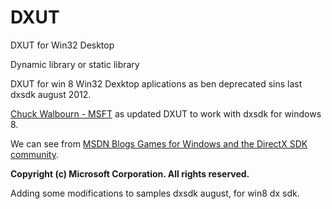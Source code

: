 DXUT
====

<p>DXUT for Win32 Desktop</p>

<p>Dynamic library or static library</p>

<p>DXUT for win 8 Win32 Dexktop aplications as ben deprecated sins last dxsdk august 2012.</p>
<p><a href="http://social.msdn.microsoft.com/profile/chuck%20walbourn%20-%20msft/">Chuck Walbourn - MSFT</a> as updated DXUT to work with dxsdk for windows 8.</p>
<p>We can see from <a href="http://blogs.msdn.com/b/chuckw/archive/2013/09/14/dxut-for-win32-desktop-update.aspx">MSDN Blogs Games for Windows and the DirectX SDK community</a>.</p>
<p><b>Copyright (c) Microsoft Corporation. All rights reserved.</b></p>

<p>Adding some modifications to samples dxsdk august, for win8 dx sdk.